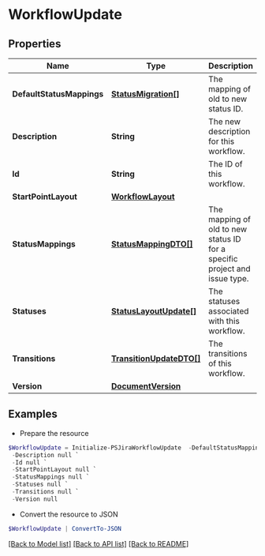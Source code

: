 # WorkflowUpdate
## Properties

Name | Type | Description | Notes
------------ | ------------- | ------------- | -------------
**DefaultStatusMappings** | [**StatusMigration[]**](StatusMigration.md) | The mapping of old to new status ID. | [optional] 
**Description** | **String** | The new description for this workflow. | [optional] 
**Id** | **String** | The ID of this workflow. | 
**StartPointLayout** | [**WorkflowLayout**](WorkflowLayout.md) |  | [optional] 
**StatusMappings** | [**StatusMappingDTO[]**](StatusMappingDTO.md) | The mapping of old to new status ID for a specific project and issue type. | [optional] 
**Statuses** | [**StatusLayoutUpdate[]**](StatusLayoutUpdate.md) | The statuses associated with this workflow. | 
**Transitions** | [**TransitionUpdateDTO[]**](TransitionUpdateDTO.md) | The transitions of this workflow. | 
**Version** | [**DocumentVersion**](DocumentVersion.md) |  | 

## Examples

- Prepare the resource
```powershell
$WorkflowUpdate = Initialize-PSJiraWorkflowUpdate  -DefaultStatusMappings null `
 -Description null `
 -Id null `
 -StartPointLayout null `
 -StatusMappings null `
 -Statuses null `
 -Transitions null `
 -Version null
```

- Convert the resource to JSON
```powershell
$WorkflowUpdate | ConvertTo-JSON
```

[[Back to Model list]](../README.md#documentation-for-models) [[Back to API list]](../README.md#documentation-for-api-endpoints) [[Back to README]](../README.md)

